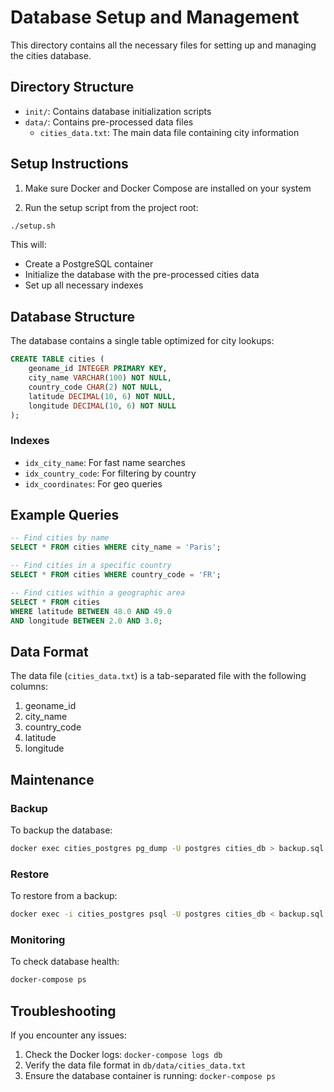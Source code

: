 # Database Setup and Management

This directory contains all the necessary files for setting up and managing the cities database.

## Directory Structure

- `init/`: Contains database initialization scripts
- `data/`: Contains pre-processed data files
  - `cities_data.txt`: The main data file containing city information

## Setup Instructions

1. Make sure Docker and Docker Compose are installed on your system

2. Run the setup script from the project root:
```bash
./setup.sh
```

This will:
- Create a PostgreSQL container
- Initialize the database with the pre-processed cities data
- Set up all necessary indexes

## Database Structure

The database contains a single table optimized for city lookups:
```sql
CREATE TABLE cities (
    geoname_id INTEGER PRIMARY KEY,
    city_name VARCHAR(100) NOT NULL,
    country_code CHAR(2) NOT NULL,
    latitude DECIMAL(10, 6) NOT NULL,
    longitude DECIMAL(10, 6) NOT NULL
);
```

### Indexes
- `idx_city_name`: For fast name searches
- `idx_country_code`: For filtering by country
- `idx_coordinates`: For geo queries

## Example Queries

```sql
-- Find cities by name
SELECT * FROM cities WHERE city_name = 'Paris';

-- Find cities in a specific country
SELECT * FROM cities WHERE country_code = 'FR';

-- Find cities within a geographic area
SELECT * FROM cities 
WHERE latitude BETWEEN 48.0 AND 49.0 
AND longitude BETWEEN 2.0 AND 3.0;
```

## Data Format

The data file (`cities_data.txt`) is a tab-separated file with the following columns:
1. geoname_id
2. city_name
3. country_code
4. latitude
5. longitude

## Maintenance

### Backup
To backup the database:
```bash
docker exec cities_postgres pg_dump -U postgres cities_db > backup.sql
```

### Restore
To restore from a backup:
```bash
docker exec -i cities_postgres psql -U postgres cities_db < backup.sql
```

### Monitoring
To check database health:
```bash
docker-compose ps
```

## Troubleshooting

If you encounter any issues:
1. Check the Docker logs: `docker-compose logs db`
2. Verify the data file format in `db/data/cities_data.txt`
3. Ensure the database container is running: `docker-compose ps` 